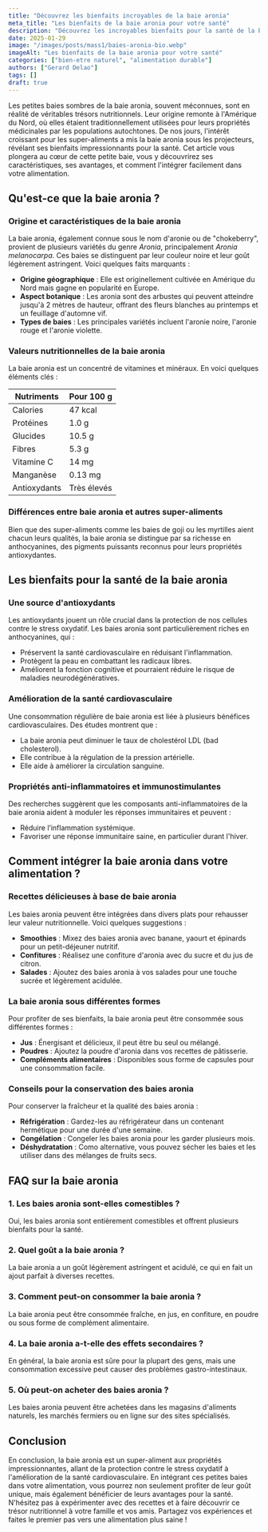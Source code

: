 ```yaml
---
title: "Découvrez les bienfaits incroyables de la baie aronia"
meta_title: "Les bienfaits de la baie aronia pour votre santé"
description: "Découvrez les incroyables bienfaits pour la santé de la baie aronia, ses usages et recettes, et comment l'intégrer dans votre alimentation."
date: 2025-01-29
image: "/images/posts/mass1/baies-aronia-bio.webp"
imageAlt: "Les bienfaits de la baie aronia pour votre santé"
categories: ["bien-etre naturel", "alimentation durable"]
authors: ["Gerard Delao"]
tags: []
draft: true
---
```


Les petites baies sombres de la baie aronia, souvent méconnues, sont en réalité de véritables trésors nutritionnels. Leur origine remonte à l'Amérique du Nord, où elles étaient traditionnellement utilisées pour leurs propriétés médicinales par les populations autochtones. De nos jours, l'intérêt croissant pour les super-aliments a mis la baie aronia sous les projecteurs, révélant ses bienfaits impressionnants pour la santé. Cet article vous plongera au cœur de cette petite baie, vous y découvrirez ses caractéristiques, ses avantages, et comment l'intégrer facilement dans votre alimentation.

## Qu'est-ce que la baie aronia ?

### Origine et caractéristiques de la baie aronia
La baie aronia, également connue sous le nom d'aronie ou de "chokeberry", provient de plusieurs variétés du genre *Aronia*, principalement *Aronia melanocarpa*. Ces baies se distinguent par leur couleur noire et leur goût légèrement astringent. Voici quelques faits marquants :

- **Origine géographique** : Elle est originellement cultivée en Amérique du Nord mais gagne en popularité en Europe.
- **Aspect botanique** : Les aronia sont des arbustes qui peuvent atteindre jusqu'à 2 mètres de hauteur, offrant des fleurs blanches au printemps et un feuillage d'automne vif.
- **Types de baies** : Les principales variétés incluent l'aronie noire, l'aronie rouge et l'aronie violette.

### Valeurs nutritionnelles de la baie aronia
La baie aronia est un concentré de vitamines et minéraux. En voici quelques éléments clés :

| Nutriments        | Pour 100 g  |
|-------------------|------------|
| Calories          | 47 kcal    |
| Protéines         | 1.0 g      |
| Glucides          | 10.5 g     |
| Fibres            | 5.3 g      |
| Vitamine C        | 14 mg      |
| Manganèse         | 0.13 mg    |
| Antioxydants      | Très élevés|

### Différences entre baie aronia et autres super-aliments
Bien que des super-aliments comme les baies de goji ou les myrtilles aient chacun leurs qualités, la baie aronia se distingue par sa richesse en anthocyanines, des pigments puissants reconnus pour leurs propriétés antioxydantes.

## Les bienfaits pour la santé de la baie aronia

### Une source d'antioxydants
Les antioxydants jouent un rôle crucial dans la protection de nos cellules contre le stress oxydatif. Les baies aronia sont particulièrement riches en anthocyanines, qui :

- Préservent la santé cardiovasculaire en réduisant l'inflammation.
- Protègent la peau en combattant les radicaux libres.
- Améliorent la fonction cognitive et pourraient réduire le risque de maladies neurodégénératives.

### Amélioration de la santé cardiovasculaire
Une consommation régulière de baie aronia est liée à plusieurs bénéfices cardiovasculaires. Des études montrent que :

- La baie aronia peut diminuer le taux de cholestérol LDL (bad cholesterol).
- Elle contribue à la régulation de la pression artérielle.
- Elle aide à améliorer la circulation sanguine.

### Propriétés anti-inflammatoires et immunostimulantes
Des recherches suggèrent que les composants anti-inflammatoires de la baie aronia aident à moduler les réponses immunitaires et peuvent :
- Réduire l’inflammation systémique.
- Favoriser une réponse immunitaire saine, en particulier durant l'hiver.

## Comment intégrer la baie aronia dans votre alimentation ?

### Recettes délicieuses à base de baie aronia
Les baies aronia peuvent être intégrées dans divers plats pour rehausser leur valeur nutritionnelle. Voici quelques suggestions :

- **Smoothies** : Mixez des baies aronia avec banane, yaourt et épinards pour un petit-déjeuner nutritif.
- **Confitures** : Réalisez une confiture d'aronia avec du sucre et du jus de citron.
- **Salades** : Ajoutez des baies aronia à vos salades pour une touche sucrée et légèrement acidulée.

### La baie aronia sous différentes formes
Pour profiter de ses bienfaits, la baie aronia peut être consommée sous différentes formes :
- **Jus** : Énergisant et délicieux, il peut être bu seul ou mélangé.
- **Poudres** : Ajoutez la poudre d'aronia dans vos recettes de pâtisserie.
- **Compléments alimentaires** : Disponibles sous forme de capsules pour une consommation facile.

### Conseils pour la conservation des baies aronia
Pour conserver la fraîcheur et la qualité des baies aronia :
- **Réfrigération** : Gardez-les au réfrigérateur dans un contenant hermétique pour une durée d'une semaine.
- **Congélation** : Congeler les baies aronia pour les garder plusieurs mois.
- **Déshydratation** : Como alternative, vous pouvez sécher les baies et les utiliser dans des mélanges de fruits secs.

## FAQ sur la baie aronia

### 1. Les baies aronia sont-elles comestibles ?
Oui, les baies aronia sont entièrement comestibles et offrent plusieurs bienfaits pour la santé.

### 2. Quel goût a la baie aronia ?
La baie aronia a un goût légèrement astringent et acidulé, ce qui en fait un ajout parfait à diverses recettes.

### 3. Comment peut-on consommer la baie aronia ?
La baie aronia peut être consommée fraîche, en jus, en confiture, en poudre ou sous forme de complément alimentaire.

### 4. La baie aronia a-t-elle des effets secondaires ?
En général, la baie aronia est sûre pour la plupart des gens, mais une consommation excessive peut causer des problèmes gastro-intestinaux.

### 5. Où peut-on acheter des baies aronia ?
Les baies aronia peuvent être achetées dans les magasins d'aliments naturels, les marchés fermiers ou en ligne sur des sites spécialisés.

## Conclusion

En conclusion, la baie aronia est un super-aliment aux propriétés impressionnantes, allant de la protection contre le stress oxydatif à l'amélioration de la santé cardiovasculaire. En intégrant ces petites baies dans votre alimentation, vous pourrez non seulement profiter de leur goût unique, mais également bénéficier de leurs avantages pour la santé. N'hésitez pas à expérimenter avec des recettes et à faire découvrir ce trésor nutritionnel à votre famille et vos amis. Partagez vos expériences et faites le premier pas vers une alimentation plus saine !

